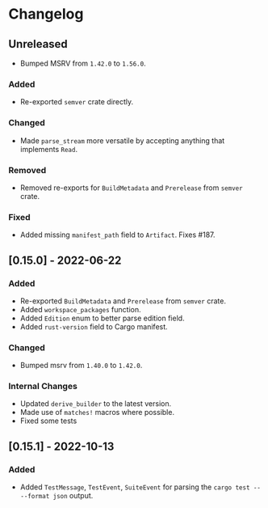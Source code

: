 # Changelog

## Unreleased

- Bumped MSRV from `1.42.0` to `1.56.0`.

### Added

- Re-exported `semver` crate directly.

### Changed

- Made `parse_stream` more versatile by accepting anything that implements `Read`.

### Removed

- Removed re-exports for `BuildMetadata` and `Prerelease` from `semver` crate.

### Fixed

- Added missing `manifest_path` field to `Artifact`. Fixes #187.

## [0.15.0] - 2022-06-22

### Added

- Re-exported `BuildMetadata` and `Prerelease` from `semver` crate.
- Added `workspace_packages` function.
- Added `Edition` enum to better parse edition field.
- Added `rust-version` field to Cargo manifest.

### Changed

- Bumped msrv from `1.40.0` to `1.42.0`.

### Internal Changes

- Updated `derive_builder` to the latest version.
- Made use of `matches!` macros where possible.
- Fixed some tests

## [0.15.1] - 2022-10-13

### Added

- Added `TestMessage`, `TestEvent`, `SuiteEvent` for parsing the `cargo test -- --format json` output.
